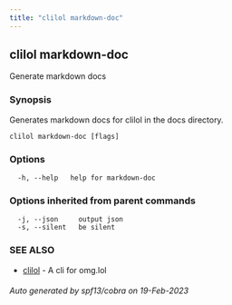 ```yaml
---
title: "clilol markdown-doc"
---
```

## clilol markdown-doc

Generate markdown docs

### Synopsis

Generates markdown docs for clilol in the docs directory.


```
clilol markdown-doc [flags]
```

### Options

```
  -h, --help   help for markdown-doc
```

### Options inherited from parent commands

```
  -j, --json     output json
  -s, --silent   be silent
```

### SEE ALSO

* [clilol](clilol.md)	 - A cli for omg.lol

###### Auto generated by spf13/cobra on 19-Feb-2023
